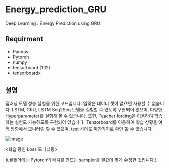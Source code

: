 # Energy_prediction_GRU
Deep Learning : Energy Prediction using GRU

## Requirment
- Pandas
- Pytorch
- numpy
- tensorboard (1.12)
- tensorboardx

## 설명
딥러닝 모델 성능 실험을 위한 코드입니다. 알맞은 데이터 셋이 없으면 사용할 수 없습니다.
LSTM, GRU, LSTM Seq2Seq 모델을 실험할 수 있도록 구현되어 있으며, 다양한 Hyperparameter를 실험해 볼 수 있습니다.
또한, Teacher forcing을 이용하여 학습하는 실험도 가능하도록 구현되어 있습니다.
Tensorboard를 이용하여 학습 상황을 여러 방향에서 모니터링 할 수 있으며, test 시에도 마찬가지로 확인 할 수 있습니다.

![image](https://user-images.githubusercontent.com/28197373/82449908-eb5b3480-9ae6-11ea-8be3-a5efc35da934.png)

<학습 중인 Loss 모니터링>

(util폴더에는 Pytorch의 배치를 만드는 sampler를 필요에 맞게 수정한 것입니다.)

